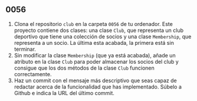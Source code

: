 ## 0056

1. Clona el repositorio `club` en la carpeta `0056` de tu ordenador. Este proyecto contiene dos clases: una clase `Club`, que representa un club deportivo que tiene una colección de socios y una clase `Membership`, que representa a un socio. La última esta acabada, la primera está sin terminar.
3. Sin modificar la clase `Membership` (que ya está acabada), añade un atributo en la clase `Club` para poder almacenar los socios del club y consigue que los dos métodos de la clase `Club` funcionen correctamente.
4. Haz un commit con el mensaje más descriptivo que seas capaz de redactar acerca de la funcionalidad que has implementado. Súbelo a Github e indica la URL del último commit.
